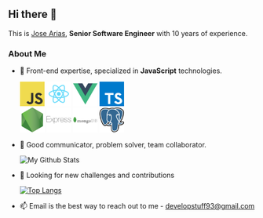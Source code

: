 ## Hi there 👋

This is [Jose Arias]([https://jose-arias-resume.herokuapp.com/](https://jose-arias-resume.vercel.app/)), **Senior Software Engineer** with 10 years of experience.

### About Me
- 🌱 Front-end expertise, specialized in **JavaScript** technologies.
  
  <code><img height="50" src="https://raw.githubusercontent.com/github/explore/80688e429a7d4ef2fca1e82350fe8e3517d3494d/topics/javascript/javascript.png"></code>
  <code><img height="50" src="https://raw.githubusercontent.com/github/explore/80688e429a7d4ef2fca1e82350fe8e3517d3494d/topics/react/react.png"></code>
  <code><img height="50" src="https://raw.githubusercontent.com/github/explore/80688e429a7d4ef2fca1e82350fe8e3517d3494d/topics/vue/vue.png"></code>
  <code><img height="50" src="https://raw.githubusercontent.com/github/explore/80688e429a7d4ef2fca1e82350fe8e3517d3494d/topics/typescript/typescript.png"></code>
  <br/>
  <code><img height="50" src="https://raw.githubusercontent.com/github/explore/80688e429a7d4ef2fca1e82350fe8e3517d3494d/topics/nodejs/nodejs.png"></code>
  <code><img height="50" src="https://raw.githubusercontent.com/github/explore/80688e429a7d4ef2fca1e82350fe8e3517d3494d/topics/express/express.png"></code>
  <code><img height="50" src="https://raw.githubusercontent.com/github/explore/80688e429a7d4ef2fca1e82350fe8e3517d3494d/topics/mongodb/mongodb.png"></code>
  <code><img height="50" src="https://raw.githubusercontent.com/github/explore/80688e429a7d4ef2fca1e82350fe8e3517d3494d/topics/postgresql/postgresql.png"></code>
- 🔭 Good communicator, problem solver, team collaborator.

  ![My Github Stats](https://github-readme-stats.vercel.app/api?username=developstuff93&hide=stars,issues&count_private=true&show_icons=true)
- 👯 Looking for new challenges and contributions

  [![Top Langs](https://github-readme-stats.vercel.app/api/top-langs/?username=developstuff93&count_private=true&layout=compact)](https://github.com/anuraghazra/github-readme-stats)
- 📫 Email is the best way to reach out to me - developstuff93@gmail.com




